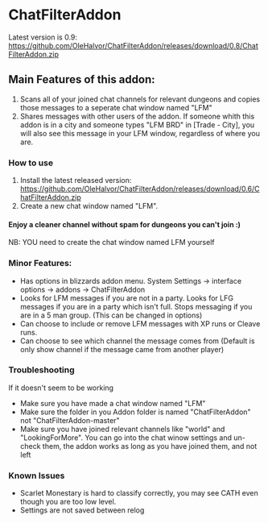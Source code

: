# ChatFilterAddon

Latest version is 0.9: https://github.com/OleHalvor/ChatFilterAddon/releases/download/0.8/ChatFilterAddon.zip

## Main Features of this addon:
1. Scans all of your joined chat channels for relevant dungeons and copies those messages to a seperate chat window named "LFM"
2. Shares messages with other users of the addon. If someone whith this addon is in a city and someone types "LFM BRD" in [Trade - City], you will also see this message in your LFM window, regardless of where you are.

### How to use

1. Install the latest released version: https://github.com/OleHalvor/ChatFilterAddon/releases/download/0.6/ChatFilterAddon.zip
2. Create a new chat window named "LFM".
#### Enjoy a cleaner channel without spam for dungeons you can't join :)

NB: YOU need to create the chat window named LFM yourself

### Minor Features:
- Has options in blizzards addon menu. System Settings -> interface options -> addons -> ChatFilterAddon
- Looks for LFM messages if you are not in a party. Looks for LFG messages if you are in a party which isn't full. Stops messaging if you are in a 5 man group. (This can be changed in options)
- Can choose to include or remove LFM messages with XP runs or Cleave runs.
- Can choose to see which channel the message comes from (Default is only show channel if the message came from another player)

### Troubleshooting
If it doesn't seem to be working
- Make sure you have made a chat window named "LFM"
- Make sure the folder in you Addon folder is named "ChatFilterAddon" not "ChatFilterAddon-master"
- Make sure you have joined relevant channels like "world" and "LookingForMore". You can go into the chat winow settings and un-check them, the addon works as long as you have joined them, and not left

### Known Issues
- Scarlet Monestary is hard to classify correctly, you may see CATH even though you are too low level.
- Settings are not saved between relog
